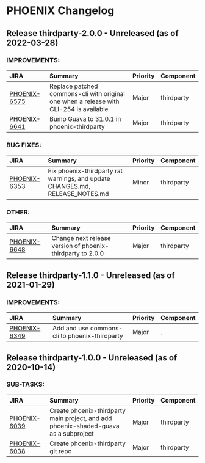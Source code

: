 
<!---
# Licensed to the Apache Software Foundation (ASF) under one
# or more contributor license agreements.  See the NOTICE file
# distributed with this work for additional information
# regarding copyright ownership.  The ASF licenses this file
# to you under the Apache License, Version 2.0 (the
# "License"); you may not use this file except in compliance
# with the License.  You may obtain a copy of the License at
#
#     http://www.apache.org/licenses/LICENSE-2.0
#
# Unless required by applicable law or agreed to in writing, software
# distributed under the License is distributed on an "AS IS" BASIS,
# WITHOUT WARRANTIES OR CONDITIONS OF ANY KIND, either express or implied.
# See the License for the specific language governing permissions and
# limitations under the License.
-->
# PHOENIX Changelog

## Release thirdparty-2.0.0 - Unreleased (as of 2022-03-28)



### IMPROVEMENTS:

| JIRA | Summary | Priority | Component |
|:---- |:---- | :--- |:---- |
| [PHOENIX-6575](https://issues.apache.org/jira/browse/PHOENIX-6575) | Replace patched commons-cli with original one when a release with CLI-254 is available |  Major | thirdparty |
| [PHOENIX-6641](https://issues.apache.org/jira/browse/PHOENIX-6641) | Bump Guava to 31.0.1 in phoenix-thirdparty |  Major | thirdparty |


### BUG FIXES:

| JIRA | Summary | Priority | Component |
|:---- |:---- | :--- |:---- |
| [PHOENIX-6353](https://issues.apache.org/jira/browse/PHOENIX-6353) | Fix phoenix-thirdparty rat warnings, and update CHANGES.md, RELEASE\_NOTES.md |  Minor | thirdparty |


### OTHER:

| JIRA | Summary | Priority | Component |
|:---- |:---- | :--- |:---- |
| [PHOENIX-6648](https://issues.apache.org/jira/browse/PHOENIX-6648) | Change next release version of phoenix-thirdparty to 2.0.0 |  Major | thirdparty |



## Release thirdparty-1.1.0 - Unreleased (as of 2021-01-29)



### IMPROVEMENTS:

| JIRA | Summary | Priority | Component |
|:---- |:---- | :--- |:---- |
| [PHOENIX-6349](https://issues.apache.org/jira/browse/PHOENIX-6349) | Add and use commons-cli to phoenix-thirdparty |  Major | . |



## Release thirdparty-1.0.0 - Unreleased (as of 2020-10-14)



### SUB-TASKS:

| JIRA | Summary | Priority | Component |
|:---- |:---- | :--- |:---- |
| [PHOENIX-6039](https://issues.apache.org/jira/browse/PHOENIX-6039) | Create phoenix-thirdparty main project, and add phoenix-shaded-guava as a subproject |  Major | thirdparty |
| [PHOENIX-6038](https://issues.apache.org/jira/browse/PHOENIX-6038) | Create phoenix-thirdparty git repo |  Major | thirdparty |


